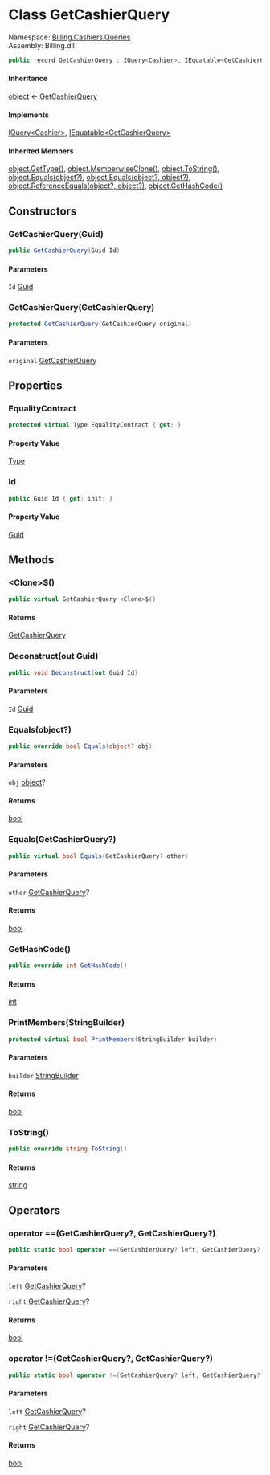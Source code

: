 # <a id="Billing_Cashiers_Queries_GetCashierQuery"></a> Class GetCashierQuery

Namespace: [Billing.Cashiers.Queries](Billing.Cashiers.Queries.md)  
Assembly: Billing.dll  

```csharp
public record GetCashierQuery : IQuery<Cashier>, IEquatable<GetCashierQuery>
```

#### Inheritance

[object](https://learn.microsoft.com/dotnet/api/system.object) ← 
[GetCashierQuery](Billing.Cashiers.Queries.GetCashierQuery.md)

#### Implements

[IQuery<Cashier\>](https://github.com/vgmello/momentum\-sample/blob/0b2e226d00660d6f2b9ea7a033ba4926f0678942/libs/Operations/src/Operations.Extensions.Abstractions/Messaging/IQuery.cs), 
[IEquatable<GetCashierQuery\>](https://learn.microsoft.com/dotnet/api/system.iequatable\-1)

#### Inherited Members

[object.GetType\(\)](https://learn.microsoft.com/dotnet/api/system.object.gettype), 
[object.MemberwiseClone\(\)](https://learn.microsoft.com/dotnet/api/system.object.memberwiseclone), 
[object.ToString\(\)](https://learn.microsoft.com/dotnet/api/system.object.tostring), 
[object.Equals\(object?\)](https://learn.microsoft.com/dotnet/api/system.object.equals\#system\-object\-equals\(system\-object\)), 
[object.Equals\(object?, object?\)](https://learn.microsoft.com/dotnet/api/system.object.equals\#system\-object\-equals\(system\-object\-system\-object\)), 
[object.ReferenceEquals\(object?, object?\)](https://learn.microsoft.com/dotnet/api/system.object.referenceequals), 
[object.GetHashCode\(\)](https://learn.microsoft.com/dotnet/api/system.object.gethashcode)

## Constructors

### <a id="Billing_Cashiers_Queries_GetCashierQuery__ctor_System_Guid_"></a> GetCashierQuery\(Guid\)

```csharp
public GetCashierQuery(Guid Id)
```

#### Parameters

`Id` [Guid](https://learn.microsoft.com/dotnet/api/system.guid)

### <a id="Billing_Cashiers_Queries_GetCashierQuery__ctor_Billing_Cashiers_Queries_GetCashierQuery_"></a> GetCashierQuery\(GetCashierQuery\)

```csharp
protected GetCashierQuery(GetCashierQuery original)
```

#### Parameters

`original` [GetCashierQuery](Billing.Cashiers.Queries.GetCashierQuery.md)

## Properties

### <a id="Billing_Cashiers_Queries_GetCashierQuery_EqualityContract"></a> EqualityContract

```csharp
protected virtual Type EqualityContract { get; }
```

#### Property Value

 [Type](https://learn.microsoft.com/dotnet/api/system.type)

### <a id="Billing_Cashiers_Queries_GetCashierQuery_Id"></a> Id

```csharp
public Guid Id { get; init; }
```

#### Property Value

 [Guid](https://learn.microsoft.com/dotnet/api/system.guid)

## Methods

### <a id="Billing_Cashiers_Queries_GetCashierQuery__Clone__"></a> <Clone\>$\(\)

```csharp
public virtual GetCashierQuery <Clone>$()
```

#### Returns

 [GetCashierQuery](Billing.Cashiers.Queries.GetCashierQuery.md)

### <a id="Billing_Cashiers_Queries_GetCashierQuery_Deconstruct_System_Guid__"></a> Deconstruct\(out Guid\)

```csharp
public void Deconstruct(out Guid Id)
```

#### Parameters

`Id` [Guid](https://learn.microsoft.com/dotnet/api/system.guid)

### <a id="Billing_Cashiers_Queries_GetCashierQuery_Equals_System_Object_"></a> Equals\(object?\)

```csharp
public override bool Equals(object? obj)
```

#### Parameters

`obj` [object](https://learn.microsoft.com/dotnet/api/system.object)?

#### Returns

 [bool](https://learn.microsoft.com/dotnet/api/system.boolean)

### <a id="Billing_Cashiers_Queries_GetCashierQuery_Equals_Billing_Cashiers_Queries_GetCashierQuery_"></a> Equals\(GetCashierQuery?\)

```csharp
public virtual bool Equals(GetCashierQuery? other)
```

#### Parameters

`other` [GetCashierQuery](Billing.Cashiers.Queries.GetCashierQuery.md)?

#### Returns

 [bool](https://learn.microsoft.com/dotnet/api/system.boolean)

### <a id="Billing_Cashiers_Queries_GetCashierQuery_GetHashCode"></a> GetHashCode\(\)

```csharp
public override int GetHashCode()
```

#### Returns

 [int](https://learn.microsoft.com/dotnet/api/system.int32)

### <a id="Billing_Cashiers_Queries_GetCashierQuery_PrintMembers_System_Text_StringBuilder_"></a> PrintMembers\(StringBuilder\)

```csharp
protected virtual bool PrintMembers(StringBuilder builder)
```

#### Parameters

`builder` [StringBuilder](https://learn.microsoft.com/dotnet/api/system.text.stringbuilder)

#### Returns

 [bool](https://learn.microsoft.com/dotnet/api/system.boolean)

### <a id="Billing_Cashiers_Queries_GetCashierQuery_ToString"></a> ToString\(\)

```csharp
public override string ToString()
```

#### Returns

 [string](https://learn.microsoft.com/dotnet/api/system.string)

## Operators

### <a id="Billing_Cashiers_Queries_GetCashierQuery_op_Equality_Billing_Cashiers_Queries_GetCashierQuery_Billing_Cashiers_Queries_GetCashierQuery_"></a> operator ==\(GetCashierQuery?, GetCashierQuery?\)

```csharp
public static bool operator ==(GetCashierQuery? left, GetCashierQuery? right)
```

#### Parameters

`left` [GetCashierQuery](Billing.Cashiers.Queries.GetCashierQuery.md)?

`right` [GetCashierQuery](Billing.Cashiers.Queries.GetCashierQuery.md)?

#### Returns

 [bool](https://learn.microsoft.com/dotnet/api/system.boolean)

### <a id="Billing_Cashiers_Queries_GetCashierQuery_op_Inequality_Billing_Cashiers_Queries_GetCashierQuery_Billing_Cashiers_Queries_GetCashierQuery_"></a> operator \!=\(GetCashierQuery?, GetCashierQuery?\)

```csharp
public static bool operator !=(GetCashierQuery? left, GetCashierQuery? right)
```

#### Parameters

`left` [GetCashierQuery](Billing.Cashiers.Queries.GetCashierQuery.md)?

`right` [GetCashierQuery](Billing.Cashiers.Queries.GetCashierQuery.md)?

#### Returns

 [bool](https://learn.microsoft.com/dotnet/api/system.boolean)

